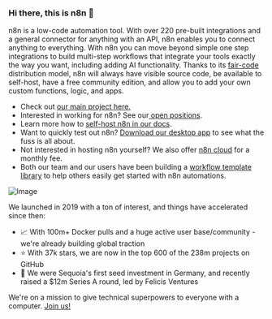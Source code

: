 ### Hi there, this is n8n 👋

n8n is a low-code automation tool. With over 220 pre-built integrations and a general connector for anything with an API, n8n enables you to connect anything to everything. With n8n you can move beyond simple one step integrations to build multi-step workflows that integrate your tools exactly the way you want, including adding AI functionality. Thanks to its <a href="https://faircode.io/">fair-code</a> distribution model, n8n will always have visible source code, be available to self-host, have a free community edition, and allow you to add your own custom functions, logic, and apps.

- Check out <a href="https://github.com/n8n-io/n8n">our main project here.</a>
- Interested in working for n8n? See our<a href="https://n8n.io/careers"> open positions</a>.
- Learn more how to <a href="https://docs.n8n.io/hosting/">self-host n8n in our docs</a>. 
- Want to quickly test out n8n? <a href="https://n8n.io/get-started/?utm_medium=referral&utm_source=github.com&utm_campaign=readme">Download our desktop app</a> to see what the fuss is all about. 
- Not interested in hosting n8n yourself? We also offer <a href="https://n8n.io/cloud/?utm_medium=referral&utm_source=github.com&utm_campaign=readme">n8n cloud</a> for a monthly fee. 
- Both our team and our users have been building a <a href="https://n8n.io/workflows/?utm_medium=referral&utm_source=github.com&utm_campaign=readme">workflow template library</a> to help others easily get started with n8n automations. 


![Image](https://n8niostorageaccount.blob.core.windows.net/n8nio-strapi-blobs-prod/assets/github_screen_2_86155234c3.png "Stripe to Hubspot to Slack")

 We launched in 2019 with a ton of interest, and things have accelerated since then:

- 📈 With 100m+ Docker pulls and a huge active user base/community - we're already building global traction
- ⭐️ With 37k stars, we are now in the top 600 of the 238m projects on GitHub
- 🌱 We were Sequoia's first seed investment in Germany, and recently raised a $12m Series A round, led by Felicis Ventures

We're on a mission to give technical superpowers to everyone with a computer. <a href="https://n8n.io/careers">Join us!</a>
